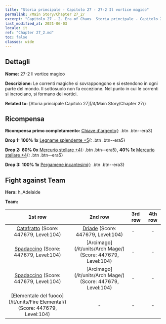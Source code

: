 ```yaml
---
title: "Storia principale - Capitolo 27 - 27-2 Il vortice magico"
permalink: /Main Story/Chapter 27_2/
excerpt: "Capitolo 27 - 2. Era of Chaos  Storia principale - Capitolo 27_2. 27-2 Il vortice magico"
last_modified_at: 2021-06-03
locale: it
ref: "Chapter 27_2.md"
toc: false
classes: wide
---
```


## Dettagli

 **Nome:** 27-2 Il vortice magico

 **Descrizione:** Le correnti magiche si sovrappongono e si estendono in ogni parte del mondo. Il sottosuolo non fa eccezione. Nel punto in cui le correnti si incrociano, si formano dei vortici.

 **Related to:** [Storia principale Capitolo 27](/it/Main Story/Chapter 27/)

## Ricompensa

 **Ricompensa primo completamento:** [Chiave d'argento](/ItemsIT/con_693/){: .btn .btn--era3}

 **Drop 1:** **100% 1x** [Legname splendente +5](/ItemsIT/mat_97/){: .btn .btn--era5}

 **Drop 2:** **60% 0x** [Mercurio stellare +4](/ItemsIT/mat_91/){: .btn .btn--era5}, **40% 1x** [Mercurio stellare +4](/ItemsIT/mat_91/){: .btn .btn--era5}

 **Drop 3:** **100% 1x** [Pergamene incantesimi](/ItemsIT/con_694/){: .btn .btn--era3}


## Fight against Team
 **Hero:** h_Adelaide

 **Team:**


  | 1st row | 2nd row | 3rd row | 4th row |
  |:----:|:----:|:----|:----:|
  | [Catafratto](/it/units/Cavalier/) (Score: 447679, Level:104)  | [Driade](/it/units/Sprite/) (Score: 447679, Level:104)  | - | - |
  | [Spadaccino](/it/units/Swordsman/) (Score: 447679, Level:104)  | [Arcimago](/it/units/Arch Mage/) (Score: 447679, Level:104)  | - | - |
  | [Spadaccino](/it/units/Swordsman/) (Score: 447679, Level:104)  | [Arcimago](/it/units/Arch Mage/) (Score: 447679, Level:104)  | - | - |
  | [Elementale del fuoco](/it/units/Fire Elemental/) (Score: 447679, Level:104)  | - | - | - |


